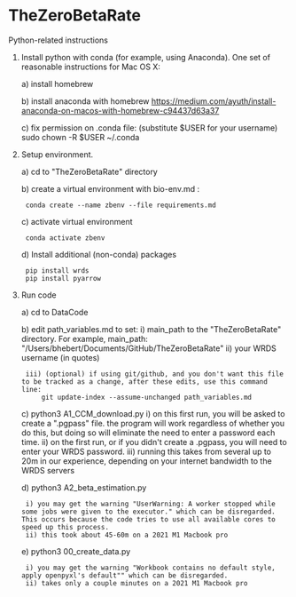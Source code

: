 # TheZeroBetaRate


Python-related instructions

1) Install python with conda (for example, using Anaconda). One set of reasonable instructions for Mac OS X:

	a) install homebrew
	
	b) install anaconda with homebrew
		https://medium.com/ayuth/install-anaconda-on-macos-with-homebrew-c94437d63a37

	c) fix permission on .conda file: (substitute $USER for your username)
		sudo chown -R $USER ~/.conda
	
		
2) Setup environment.

	a) cd to "TheZeroBetaRate" directory

	b) create a virtual environment with bio-env.md :
	
		conda create --name zbenv --file requirements.md
	
	c) activate virtual environment
	
		conda activate zbenv

	d) Install additional (non-conda) packages

		pip install wrds
		pip install pyarrow
	
3) Run code

	a) cd to DataCode
	
	b) edit path_variables.md to set:
		i) main_path to the "TheZeroBetaRate" directory. For example,
			 main_path: "/Users/bhebert/Documents/GitHub/TheZeroBetaRate"
		ii) your WRDS username (in quotes)
		
		iii) (optional) if using git/github, and you don't want this file to be tracked as a change, after these edits, use this command line:
			git update-index --assume-unchanged path_variables.md 
	
	c) python3 A1_CCM_download.py 
		i) on this first run, you will be asked to create a ".pgpass" file. the program will work regardless of whether you do this, but doing so will eliminate the need to enter a password each time.
		ii) on the first run, or if you didn't create a .pgpass, you will need to enter your WRDS password.
		iii) running this takes from several up to 20m in our experience, depending on your internet bandwidth to the WRDS servers
	
	d) python3 A2_beta_estimation.py
	
		i) you may get the warning "UserWarning: A worker stopped while some jobs were given to the executor." which can be disregarded. This occurs because the code tries to use all available cores to speed up this process.
		ii) this took about 45-60m on a 2021 M1 Macbook pro
	
	e) python3 00_create_data.py

		i) you may get the warning "Workbook contains no default style, apply openpyxl's default"" which can be disregarded.
		ii) takes only a couple minutes on a 2021 M1 Macbook pro